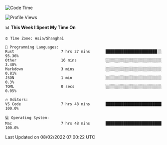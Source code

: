<!--START_SECTION:waka-->
![Code Time](http://img.shields.io/badge/Code%20Time-976%20hrs%2010%20mins-blue)

![Profile Views](http://img.shields.io/badge/Profile%20Views-47-blue)

📊 **This Week I Spent My Time On** 

```text
⌚︎ Time Zone: Asia/Shanghai

💬 Programming Languages: 
Rust                     7 hrs 27 mins       ███████████████████████░░   95.36% 
Other                    16 mins             ░░░░░░░░░░░░░░░░░░░░░░░░░   3.48% 
Markdown                 3 mins              ░░░░░░░░░░░░░░░░░░░░░░░░░   0.81% 
JSON                     1 min               ░░░░░░░░░░░░░░░░░░░░░░░░░   0.3% 
TOML                     0 secs              ░░░░░░░░░░░░░░░░░░░░░░░░░   0.05%

🔥 Editors: 
VS Code                  7 hrs 48 mins       █████████████████████████   100.0%

💻 Operating System: 
Mac                      7 hrs 48 mins       █████████████████████████   100.0%

```


 Last Updated on 08/02/2022 07:00:22 UTC
<!--END_SECTION:waka-->

